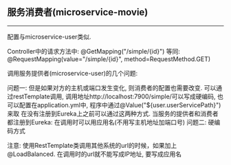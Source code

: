 ## 服务消费者(microservice-movie) 

--- 

配置与microservice-user类似.

Controller中的请求方法中: 
@GetMapping("/simple/{id}")
等同: @RequestMapping(value="/simple/{id}", method=RequestMethod.GET) 
	
调用服务提供者(microservice-user)的几个问题:

问题一: 但是如果对方的主机或端口发生变化, 则消费者的配置也需要改变.
可以通过restTemplate调用, 调用地址http://localhost:7900/simple/可以写成硬编码,
也可以配置在application.yml中, 程序中通过@Value("${user.userServicePath}")来取
在没有注册到Eureka上之前可以通过这两种方式.
当服务的提供者和消费者都注册到Eureka: 在调用时可以用应用名(不用写主机地址加端口号)
问题二: 硬编码方式

注意: 
使用RestTemplate类调用其他系统的url的时候，如果加上@LoadBalanced. 
在调用时的url就不能写成IP地址, 要写成应用名


